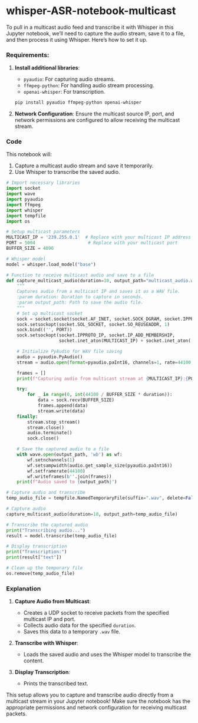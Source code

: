 # whisper-ASR-notebook-multicast

To pull in a multicast audio feed and transcribe it with Whisper in this Jupyter notebook, we’ll need to capture the audio stream, save it to a file, and then process it using Whisper. Here’s how to set it up.

### Requirements:
1. **Install additional libraries**:
   - `pyaudio`: For capturing audio streams.
   - `ffmpeg-python`: For handling audio stream processing.
   - `openai-whisper`: For transcription.

   ```bash
   pip install pyaudio ffmpeg-python openai-whisper
   ```

2. **Network Configuration**:
   Ensure the multicast source IP, port, and network permissions are configured to allow receiving the multicast stream.

### Code

This notebook will:
1. Capture a multicast audio stream and save it temporarily.
2. Use Whisper to transcribe the saved audio.

```python
# Import necessary libraries
import socket
import wave
import pyaudio
import ffmpeg
import whisper
import tempfile
import os

# Setup multicast parameters
MULTICAST_IP = '239.255.0.1'  # Replace with your multicast IP address
PORT = 5004                    # Replace with your multicast port
BUFFER_SIZE = 4096

# Whisper model
model = whisper.load_model("base")

# Function to receive multicast audio and save to a file
def capture_multicast_audio(duration=10, output_path="multicast_audio.wav"):
    """
    Captures audio from a multicast IP and saves it as a WAV file.
    :param duration: Duration to capture in seconds.
    :param output_path: Path to save the audio file.
    """
    # Set up multicast socket
    sock = socket.socket(socket.AF_INET, socket.SOCK_DGRAM, socket.IPPROTO_UDP)
    sock.setsockopt(socket.SOL_SOCKET, socket.SO_REUSEADDR, 1)
    sock.bind(('', PORT))
    sock.setsockopt(socket.IPPROTO_IP, socket.IP_ADD_MEMBERSHIP, 
                    socket.inet_aton(MULTICAST_IP) + socket.inet_aton('0.0.0.0'))

    # Initialize PyAudio for WAV file saving
    audio = pyaudio.PyAudio()
    stream = audio.open(format=pyaudio.paInt16, channels=1, rate=44100, output=True)

    frames = []
    print(f"Capturing audio from multicast stream at {MULTICAST_IP}:{PORT} for {duration} seconds...")

    try:
        for _ in range(0, int(44100 / BUFFER_SIZE * duration)):
            data = sock.recv(BUFFER_SIZE)
            frames.append(data)
            stream.write(data)
    finally:
        stream.stop_stream()
        stream.close()
        audio.terminate()
        sock.close()

    # Save the captured audio to a file
    with wave.open(output_path, 'wb') as wf:
        wf.setnchannels(1)
        wf.setsampwidth(audio.get_sample_size(pyaudio.paInt16))
        wf.setframerate(44100)
        wf.writeframes(b''.join(frames))
    print(f"Audio saved to {output_path}")

# Capture audio and transcribe
temp_audio_file = tempfile.NamedTemporaryFile(suffix=".wav", delete=False).name

# Capture audio
capture_multicast_audio(duration=10, output_path=temp_audio_file)

# Transcribe the captured audio
print("Transcribing audio...")
result = model.transcribe(temp_audio_file)

# Display transcription
print("Transcription:")
print(result["text"])

# Clean up the temporary file
os.remove(temp_audio_file)
```

### Explanation

1. **Capture Audio from Multicast**: 
   - Creates a UDP socket to receive packets from the specified multicast IP and port.
   - Collects audio data for the specified `duration`.
   - Saves this data to a temporary `.wav` file.

2. **Transcribe with Whisper**: 
   - Loads the saved audio and uses the Whisper model to transcribe the content.
   
3. **Display Transcription**: 
   - Prints the transcribed text.

This setup allows you to capture and transcribe audio directly from a multicast stream in your Jupyter notebook! Make sure the notebook has the appropriate permissions and network configuration for receiving multicast packets.
